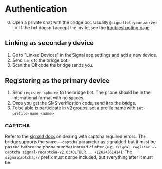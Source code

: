 # Authentication
0. Open a private chat with the bridge bot. Usually `@signalbot:your.server`
   * If the bot doesn't accept the invite, see the [troubleshooting page](../../general/troubleshooting.md)

## Linking as secondary device
1. Go to "Linked Devices" in the Signal app settings and add a new device.
2. Send `link` to the bridge bot.
3. Scan the QR code the bridge sends you.

## Registering as the primary device
1. Send `register <phone>` to the bridge bot. The phone should be in the
   international format with no spaces.
2. Once you get the SMS verification code, send it to the bridge.
3. To be able to participate in v2 groups, set a profile name with
   `set-profile-name <name>`.

### CAPTCHA
Refer to the [signald docs](https://signald.org/articles/captcha/) on dealing
with captcha required errors. The bridge supports the same `--captcha`
parameter as signaldctl, but it must be passed before the phone number instead
of after (e.g. `!signal register --captcha signal-recaptcha-v2.03AOLTBLR... +12024561414`).
The `signalcaptcha://` prefix must *not* be included, but everything after it must be.
